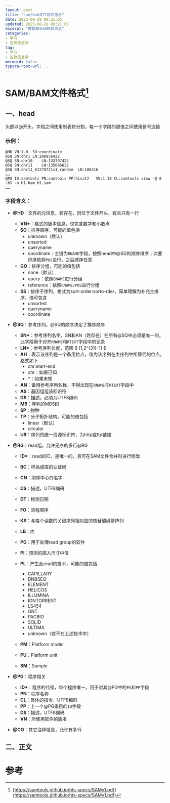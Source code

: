 ```yaml
---
layout: post	
title: "sam/bam文件格式信息"	
date: 2023-08-28 09:21:05	
updated: 2023-08-28 09:21:05	
excerpt: "数据和头部格式信息"	
categories: 
- 学习
- 生物信息学
tag: 
- 学习
- 生物信息学
mermaid: false
typora-root-url: ..
---
```




# SAM/BAM文件格式[^1]

## 一、head

头部以@开头，字段之间使用制表符分割，每一个字段的键值之间使用冒号连接

### 示例：

```
@HD	VN:1.0	SO:coordinate
@SQ	SN:chr1	LN:248956422
@SQ	SN:chr10	LN:133797422
@SQ	SN:chr11	LN:135086622
@SQ	SN:chr11_KI270721v1_random	LN:100316
……
@PG	ID:samtools	PN:samtools	PP:hisat2	VN:1.18	CL:samtools view -@ 8 -bS -o H1.bam H1.sam
……
```



### 字段含义：

- **@HD**：文件的元信息，若存在，则位于文件开头，有且只有一行
  - **VN\***：格式的版本信息，仅包含数字和小数点
  - **SO**：排序顺序，可能的值包括
    - unknown（默认）
    - unsorted
    - queryname
    - coordinate：主键为`RNAME`字段，按照head中@SQ的顺序排序；次要排序依照`POS`进行，之后顺序任意
  - **GO**：排序分组，可能的值包括
    - none（默认）
    - query：依照`QNAME`进行分组
    - reference：依照`RNAME/POS`进行分组
  - **SS**：排序子序列，格式为sort-order:sorto-rder，简单理解为补充主排序，值可包含
    - unsorted
    - queryname
    - coordinate
- **@SQ**：参考序列，@SQ的顺序决定了排序顺序
  - **SN\***：参考序列名字，SN和AN（若存在）在所有@SQ中必须是唯一的。此字段用于对齐`RNAME`和`RTEXT`字段中的记录
  - **LN\***：参考序列长度，范围 $ [1,2^{31}-1] $
  - **AH**：表示该序列是一个备用位点，值为该序列在主序列中所替代的位点，格式如下
    - chr:start-end
    - chr：如果已知
    - *：如果未知
  - **AN**：备用参考序列名称，不得出现在`RNAME`与`RTEXT`字段中
  - **AS**：基因组组装标识符
  - **DS**：描述，必须为UTF8编码
  - **M5**：序列的MD5码
  - **SP**：物种
  - **TP**：分子拓扑结构，可能的值包括
    - linear（默认）
    - circular
  - **UR**：序列的统一资源标识符，为http或ftp链接
- **@RG**：read组，允许无序的多行@RG
  - **ID\***：read的ID，是唯一的，且可在SAM文件合并时进行修改
  - **BC**：样品或库的认证码
  - **CN**：测序中心的名字
  - **DS**：描述，UTF8编码
  - **DT**：检测日期
  - **FO**：流程顺序
  - **KS**：与每个读数的关键序列相对应的核苷酸碱基阵列
  - **LB**：库
  - **PG**：用于处理read group的软件
  - **PI**：预测的插入尺寸中值
  - **PL**：产生此read的技术，可能的值包括
    - CAPILLARY
    - DNBSEQ
    - ELEMENT
    - HELICOS
    - ILLUMINA
    - IONTORRENT
    - LS454
    - ONT
    - PACBIO
    - SOLID
    - ULTIMA
    - unknown（若不在上述技术中）

  - **PM**：Platform model
  - **PU**：Platform unit
  - **SM**：Sample

- **@PG**：程序相关
  - **ID\***：程序的代号，每个程序唯一，用于对其@PG中的`PG`和`PP`字段
  - **PN**：程序名称
  - **CL**：具体的指令，UTF8编码
  - **PP**：上一个@PG条目的`ID`字段
  - **DS**：描述，UTF8编码
  - **VN**：所使用软件的版本

- **@CO**：其它注释信息，允许有多行



## 二、正文






# 参考

[^1]: [https://samtools.github.io/hts-specs/SAMv1.pdf](https://samtools.github.io/hts-specs/SAMv1.pdf)
